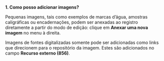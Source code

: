 **1. Como posso adicionar imagens?**

Pequenas imagens, tais como exemplos de marcas d’água, amostras caligráficas ou encadernações, podem ser anexadas ao registro diretamente a partir do modo de edição: clique em **Anexar uma nova imagem** no menu à direita.

Imagens de fontes digitalizadas somente pode ser adicionadas como links que direcionem para o repositório da imagem. Estes são adicionados no campo **Recurso externo (856)**.
